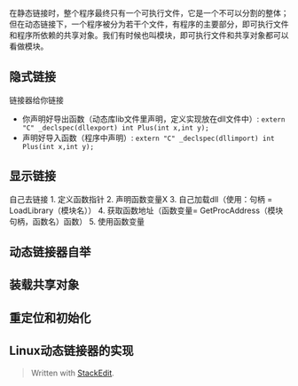 在静态链接时，整个程序最终只有一个可执行文件，它是一个不可以分割的整体；但在动态链接下，一个程序被分为若干个文件，有程序的主要部分，即可执行文件和程序所依赖的共享对象。我们有时候也叫模块，即可执行文件和共享对象都可以看做模块。

## 隐式链接
链接器给你链接
- 你声明好导出函数（动态库lib文件里声明，定义实现放在dll文件中）:
`extern "C" _declspec(dllexport) int Plus(int x,int y);`
- 声明好导入函数（程序中声明）:
`extern "C" _declspec(dllimport) int Plus(int x,int y);`
## 显示链接
自己去链接
	1. 定义函数指针
	2. 声明函数变量X
	3. 自己加载dll（使用：句柄 = LoadLibrary（模块名））
	4. 获取函数地址（函数变量= GetProcAddress（模块句柄，函数名）函数）
	5. 使用函数变量
## 动态链接器自举
## 装载共享对象
## 重定位和初始化
## Linux动态链接器的实现
> Written with [StackEdit](https://stackedit.io/).
<!--stackedit_data:
eyJoaXN0b3J5IjpbMjc5MjUzMjY5LDMxMTgzMDk3OSwxNjM3MD
k3OTE4LC0xNTkyODQyNjM4LDM5MTU1ODM0NF19
-->
